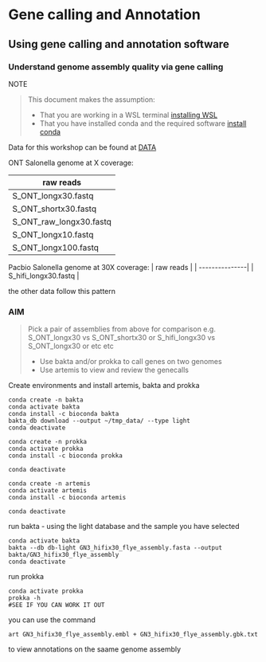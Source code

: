 # Gene calling and Annotation

## Using gene calling and annotation software 

### Understand genome assembly quality via gene calling  


NOTE
>This document makes the assumption:
>- That you are working in a WSL terminal [installing WSL](WSL.md)
>- That you have installed conda and the required software [install conda](conda_install.md)

Data for this workshop can be found at [DATA](https://github.com/acdarby/LIFE748/blob/main/data_downloads.md)

ONT Salonella genome at X coverage:

| raw reads      |
| ---------------|
| S_ONT_longx30.fastq |
| S_ONT_shortx30.fastq |
| S_ONT_raw_longx30.fastq |
| S_ONT_longx10.fastq |
| S_ONT_longx100.fastq |

Pacbio Salonella genome at 30X coverage:
| raw reads      |
| ---------------|
| S_hifi_longx30.fastq |

the other data follow this pattern

### AIM 
> Pick a pair of assemblies from above for comparison
> e.g. S_ONT_longx30 vs  S_ONT_shortx30 or S_hifi_longx30 vs  S_ONT_longx30 or etc etc 
> - Use bakta and/or prokka to call genes on two genomes
> - Use artemis to view and review the genecalls


Create environments and install artemis, bakta and prokka

``` 
conda create -n bakta
conda activate bakta 
conda install -c bioconda bakta
bakta_db download --output ~/tmp_data/ --type light
conda deactivate
```

```
conda create -n prokka
conda activate prokka 
conda install -c bioconda prokka

conda deactivate
```

```
conda create -n artemis
conda activate artemis 
conda install -c bioconda artemis

conda deactivate
```


run bakta - using the light database and the sample you have selected 
```
conda activate bakta
bakta --db db-light GN3_hifix30_flye_assembly.fasta --output bakta/GN3_hifix30_flye_assembly
conda deactivate
```
run prokka
```
conda activate prokka
prokka -h
#SEE IF YOU CAN WORK IT OUT
```
you can use the command 
```
art GN3_hifix30_flye_assembly.embl + GN3_hifix30_flye_assembly.gbk.txt
```
to view annotations on the saame genome assembly 
